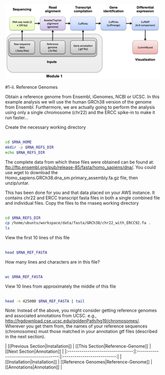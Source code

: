 ![RNA-seq Flowchart - Module 2](Images/RNA-seq_Flowchart2.png)

#1-ii. Reference Genomes

Obtain a reference genome from Ensembl, iGenomes, NCBI or UCSC. In this example analysis we will use the human GRCh38 version of the genome from Ensembl. Furthermore, we are actually going to perform the analysis using only a single chromosome (chr22) and the ERCC spike-in to make it run faster...

Create the necessary working directory

```bash

cd $RNA_HOME
mkdir -p $RNA_REFS_DIR
echo $RNA_REFS_DIR

```

The complete data from which these files were obtained can be found at: ftp://ftp.ensembl.org/pub/release-85/fasta/homo_sapiens/dna/. You could use wget to download the Homo_sapiens.GRCh38.dna_sm.primary_assembly.fa.gz file, then unzip/untar.

This has been done for you and that data placed on your AWS instance. It contains chr22 and ERCC transcript fasta files in both a single combined file and individual files. Copy the files to the rnaseq working directory

```bash

cd $RNA_REFS_DIR
cp /home/ubuntu/workspace/data/fasta/GRCh38/chr22_with_ERCC92.fa .
ls 

```

View the first 10 lines of this file

```bash

head $RNA_REF_FASTA

```

How many lines and characters are in this file?

```bash

wc $RNA_REF_FASTA

```

View 10 lines from approximately the middle of this file

```bash

head -n 425000 $RNA_REF_FASTA | tail

```

Note: Instead of the above, you might consider getting reference genomes and associated annotations from UCSC. e.g., http://hgdownload.cse.ucsc.edu/goldenPath/hg19/chromosomes/.
Wherever you get them from, the names of your reference sequences (chromosomes) must those matched in your annotation gtf files (described in the next section).

| [[Previous Section|Installation]] | [[This Section|Reference-Genome]]      | [[Next Section|Annotation]] |
|:---------------------------------:|:--------------------------------------:|:---------------------------:|
| [[Installation|Installation]]     | [[Reference Genomes|Reference-Genome]] | [[Annotations|Annotation]]   |
